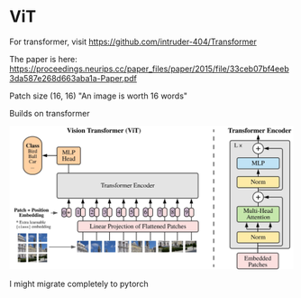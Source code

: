 # ViT

For transformer, visit https://github.com/intruder-404/Transformer


The paper is here: https://proceedings.neurips.cc/paper_files/paper/2015/file/33ceb07bf4eeb3da587e268d663aba1a-Paper.pdf


Patch size (16, 16) "An image is worth 16 words"


Builds on transformer


![vit](vit_architecture.jpg)


I might migrate completely to pytorch
